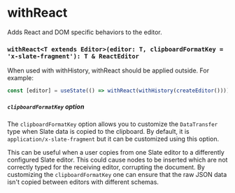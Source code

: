 # withReact

Adds React and DOM specific behaviors to the editor.

### `withReact<T extends Editor>(editor: T, clipboardFormatKey = 'x-slate-fragment'): T & ReactEditor`

When used with withHistory, withReact should be applied outside. For example:

```typescript
const [editor] = useState(() => withReact(withHistory(createEditor())))
```

##### `clipboardFormatKey` option

The `clipboardFormatKey` option allows you to customize the `DataTransfer` type when Slate data is copied to the clipboard. By default, it is `application/x-slate-fragment` but it can be customized using this option.

This can be useful when a user copies from one Slate editor to a differently configured Slate editor. This could cause nodes to be inserted which are not correctly typed for the receiving editor, corrupting the document. By customizing the `clipboardFormatKey` one can ensure that the raw JSON data isn't copied between editors with different schemas.
